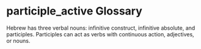 # participle_active Glossary
Hebrew has three verbal nouns: infinitive construct, infinitive absolute, and participles. 
Participles can act as verbs with continuous action, adjectives, or nouns.
